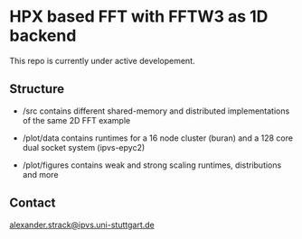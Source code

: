 # HPX based FFT with FFTW3 as 1D backend

This repo is currently under active developement.
## Structure

- /src contains different shared-memory and distributed implementations 
of the same 2D FFT example

- /plot/data contains runtimes for a 16 node cluster (buran) and a 128 core dual socket system (ipvs-epyc2)

- /plot/figures contains weak and strong scaling runtimes, distributions and more


## Contact

alexander.strack@ipvs.uni-stuttgart.de
